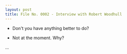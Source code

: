 ```yaml
---
layout: post
title: File No. 0002 - Interview with Robert Woodhull
---
```


- Don't you have anything better to do?

- Not at the moment. Why?

...
